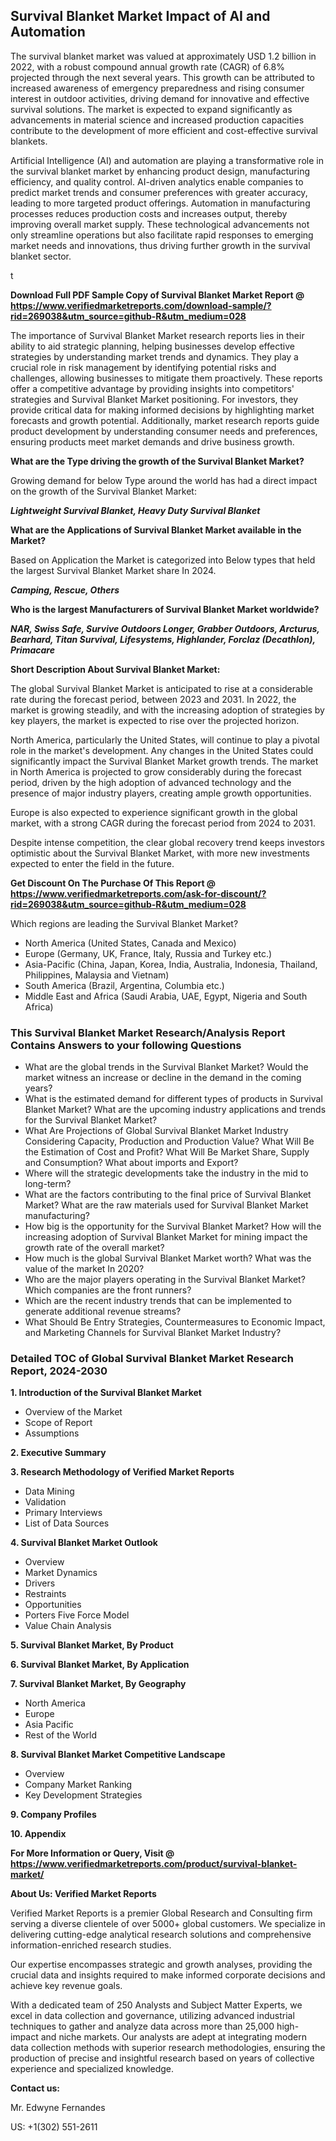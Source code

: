 <h2>Survival Blanket Market Impact of AI and Automation</h2><p>The survival blanket market was valued at approximately USD 1.2 billion in 2022, with a robust compound annual growth rate (CAGR) of 6.8% projected through the next several years. This growth can be attributed to increased awareness of emergency preparedness and rising consumer interest in outdoor activities, driving demand for innovative and effective survival solutions. The market is expected to expand significantly as advancements in material science and increased production capacities contribute to the development of more efficient and cost-effective survival blankets.</p><p>Artificial Intelligence (AI) and automation are playing a transformative role in the survival blanket market by enhancing product design, manufacturing efficiency, and quality control. AI-driven analytics enable companies to predict market trends and consumer preferences with greater accuracy, leading to more targeted product offerings. Automation in manufacturing processes reduces production costs and increases output, thereby improving overall market supply. These technological advancements not only streamline operations but also facilitate rapid responses to emerging market needs and innovations, thus driving further growth in the survival blanket sector.</p>t</p><p id="" class=""><strong>Download Full PDF Sample Copy of Survival Blanket Market Report @ <a href="https://www.verifiedmarketreports.com/download-sample/?rid=269038&utm_source=github-R&utm_medium=028" target="_blank">https://www.verifiedmarketreports.com/download-sample/?rid=269038&utm_source=github-R&utm_medium=028</a></strong></p><p>The importance of&nbsp;Survival Blanket Market research reports lies in their ability to aid strategic planning, helping businesses develop effective strategies by understanding market trends and dynamics. They play a crucial role in risk management by identifying potential risks and challenges, allowing businesses to mitigate them proactively. These reports offer a competitive advantage by providing insights into competitors' strategies and Survival Blanket Market positioning. For investors, they provide critical data for making informed decisions by highlighting market forecasts and growth potential. Additionally, market research reports guide product development by understanding consumer needs and preferences, ensuring products meet market demands and drive business growth.</p><p><strong>What are the&nbsp;Type driving the growth of the Survival Blanket Market?</strong></p><p id="" class="">Growing demand for below Type around the world has had a direct impact on the growth of the Survival Blanket Market:</p><em><strong>Lightweight Survival Blanket, Heavy Duty Survival Blanket</strong></em></p><strong>What are the&nbsp;Applications&nbsp;of Survival Blanket Market available in the Market?</strong></p><p id="" class="">Based on Application the Market is categorized into Below types that held the largest Survival Blanket Market share In 2024.</p><em><strong>Camping, Rescue, Others</strong></em></p><strong>Who is the largest Manufacturers of Survival Blanket Market worldwide?</strong></p><p><em><strong>NAR, Swiss Safe, Survive Outdoors Longer, Grabber Outdoors, Arcturus, Bearhard, Titan Survival, Lifesystems, Highlander, Forclaz (Decathlon), Primacare</strong></em></p><p id="" class=""><strong>Short Description About Survival Blanket Market:</strong></p><p>The global Survival Blanket Market is anticipated to rise at a considerable rate during the forecast period, between 2023 and 2031. In 2022, the market is growing steadily, and with the increasing adoption of strategies by key players, the market is expected to rise over the projected horizon.</p><p>North America, particularly the United States, will continue to play a pivotal role in the market's development. Any changes in the United States could significantly impact the Survival Blanket Market growth trends. The market in North America is projected to grow considerably during the forecast period, driven by the high adoption of advanced technology and the presence of major industry players, creating ample growth opportunities.</p><p>Europe is also expected to experience significant growth in the global market, with a strong CAGR during the forecast period from 2024 to 2031.</p><p>Despite intense competition, the clear global recovery trend keeps investors optimistic about the Survival Blanket Market, with more new investments expected to enter the field in the future.</p><p id="" class=""><strong>Get Discount On The Purchase Of This Report @ <a href="https://www.verifiedmarketreports.com/ask-for-discount/?rid=269038&utm_source=github-R&utm_medium=028" target="_blank">https://www.verifiedmarketreports.com/ask-for-discount/?rid=269038&utm_source=github-R&utm_medium=028</a></strong></p>Which regions are leading the Survival Blanket Market?</p><ul><li>North America (United States, Canada and Mexico)</li><li>Europe (Germany, UK, France, Italy, Russia and Turkey etc.)</li><li>Asia-Pacific (China, Japan, Korea, India, Australia, Indonesia, Thailand, Philippines, Malaysia and Vietnam)</li><li>South America (Brazil, Argentina, Columbia etc.)</li><li>Middle East and Africa (Saudi Arabia, UAE, Egypt, Nigeria and South Africa)</li></ul><h3 id="" class="">This Survival Blanket Market Research/Analysis Report Contains Answers to your following Questions</h3><ul><li>What are the global trends in the Survival Blanket Market? Would the market witness an increase or decline in the demand in the coming years?</li><li>What is the estimated demand for different types of products in Survival Blanket Market? What are the upcoming industry applications and trends for the Survival Blanket Market?</li><li>What Are Projections of Global Survival Blanket Market Industry Considering Capacity, Production and Production Value? What Will Be the Estimation of Cost and Profit? What Will Be Market Share, Supply and Consumption? What about imports and Export?</li><li>Where will the strategic developments take the industry in the mid to long-term?</li><li>What are the factors contributing to the final price of Survival Blanket Market? What are the raw materials used for Survival Blanket Market manufacturing?</li><li>How big is the opportunity for the Survival Blanket Market? How will the increasing adoption of Survival Blanket Market for mining impact the growth rate of the overall market?</li><li>How much is the global Survival Blanket Market worth? What was the value of the market In 2020?</li><li>Who are the major players operating in the Survival Blanket Market? Which companies are the front runners?</li><li>Which are the recent industry trends that can be implemented to generate additional revenue streams?</li><li>What Should Be Entry Strategies, Countermeasures to Economic Impact, and Marketing Channels for Survival Blanket Market Industry?</li></ul><h3 id="" class="">Detailed TOC of Global Survival Blanket Market Research Report, 2024-2030</h3><p id="" class=""><strong>1. Introduction of the Survival Blanket Market</strong></p><ul><li>Overview of the Market</li><li>Scope of Report</li><li>Assumptions</li></ul><p id="" class=""><strong>2. Executive Summary</strong></p><p id="" class=""><strong>3. Research Methodology of Verified Market Reports</strong></p><ul><li>Data Mining</li><li>Validation</li><li>Primary Interviews</li><li>List of Data Sources</li></ul><p id="" class=""><strong>4. Survival Blanket Market Outlook</strong></p><ul><li>Overview</li><li>Market Dynamics</li><li>Drivers</li><li>Restraints</li><li>Opportunities</li><li>Porters Five Force Model</li><li>Value Chain Analysis</li></ul><p id="" class=""><strong>5. Survival Blanket Market, By Product</strong></p><p id="" class=""><strong>6. Survival Blanket Market, By Application</strong></p><p id="" class=""><strong>7. Survival Blanket Market, By Geography</strong></p><ul><li>North America</li><li>Europe</li><li>Asia Pacific</li><li>Rest of the World</li></ul><p id="" class=""><strong>8. Survival Blanket Market Competitive Landscape</strong></p><ul><li>Overview</li><li>Company Market Ranking</li><li>Key Development Strategies</li></ul><p id="" class=""><strong>9. Company Profiles</strong></p><p id="" class=""><strong>10. Appendix</strong></p><p id="" class=""><strong>For More Information or Query, Visit @ <a href="https://www.verifiedmarketreports.com/product/survival-blanket-market/" target="_blank">https://www.verifiedmarketreports.com/product/survival-blanket-market/</a></strong></p><p id="" class=""><strong>About Us: Verified Market Reports</strong></p><p id="" class="">Verified Market Reports is a premier Global Research and Consulting firm serving a diverse clientele of over 5000+ global customers. We specialize in delivering cutting-edge analytical research solutions and comprehensive information-enriched research studies.</p><p id="" class="">Our expertise encompasses strategic and growth analyses, providing the crucial data and insights required to make informed corporate decisions and achieve key revenue goals.</p><p id="" class="">With a dedicated team of 250 Analysts and Subject Matter Experts, we excel in data collection and governance, utilizing advanced industrial techniques to gather and analyze data across more than 25,000 high-impact and niche markets. Our analysts are adept at integrating modern data collection methods with superior research methodologies, ensuring the production of precise and insightful research based on years of collective experience and specialized knowledge.</p><p id="" class=""><strong>Contact us:</strong></p><p id="" class="">Mr. Edwyne Fernandes</p><p id="" class="">US: +1(302) 551-2611</p>